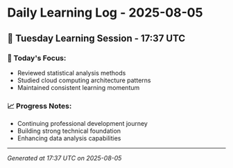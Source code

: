 # Daily Learning Log - 2025-08-05

## 📅 Tuesday Learning Session - 17:37 UTC

### 🎯 Today's Focus:
- Reviewed statistical analysis methods
- Studied cloud computing architecture patterns
- Maintained consistent learning momentum

### 📈 Progress Notes:
- Continuing professional development journey
- Building strong technical foundation
- Enhancing data analysis capabilities

---
*Generated at 17:37 UTC on 2025-08-05*
